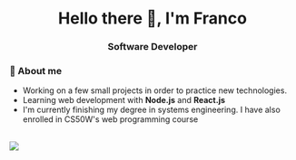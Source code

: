 <h1 align="center">Hello there 👋, I'm Franco</h1>
<h3 align="center">Software Developer</h3>



### 👾 About me

-  Working on a few small projects in order to practice new technologies.
-  Learning web development with **Node.js** and **React.js**
-  I'm currently finishing my degree in systems engineering. I have also enrolled in CS50W's web programming course
<br></br>


<img align="center" src="https://github-readme-stats.vercel.app/api/top-langs/?username=francotr&langs_count=8&theme=dark" />
